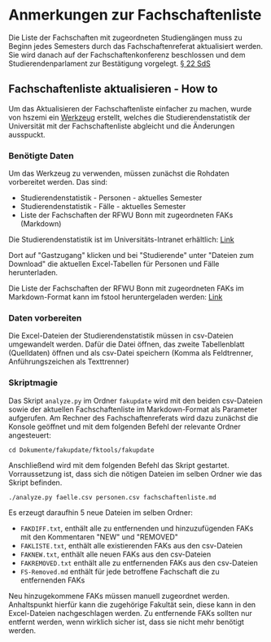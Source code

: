 # Anmerkungen zur Fachschaftenliste
Die Liste der Fachschaften mit zugeordneten Studiengängen muss zu Beginn jedes Semesters durch das Fachschaftenreferat aktualisiert werden. Sie wird danach auf der Fachschaftenkonferenz beschlossen und dem Studierendenparlament zur Bestätigung vorgelegt. [§ 22 SdS](https://www.sp.uni-bonn.de/dokumente/idx/Satzungen/SdS.html#%C2%A722)

## Fachschaftenliste aktualisieren - How to
Um das Aktualisieren der Fachschaftenliste einfacher zu machen, wurde von hszemi ein [Werkzeug](https://github.com/hszemi/fktools) erstellt, welches die Studierendenstatistik der Universität mit der Fachschaftenliste abgleicht und die Änderungen ausspuckt.

### Benötigte Daten
Um das Werkzeug zu verwenden, müssen zunächst die Rohdaten vorbereitet werden. Das sind:

- Studierendenstatistik - Personen - aktuelles Semester
- Studierendenstatistik - Fälle - aktuelles Semester
- Liste der Fachschaften der RFWU Bonn mit zugeordneten FAKs (Markdown)

Die Studierendenstatistik ist im Universitäts-Intranet erhältlich: 
[Link](https://www.intranet.uni-bonn.de/organisation/verwaltung/dez-9/abt-9.3/studierendenstatistik)

Dort auf "Gastzugang" klicken und bei "Studierende" unter "Dateien zum Download" die aktuellen Excel-Tabellen für Personen und Fälle herunterladen. 

Die Liste der Fachschaften der RFWU Bonn mit zugeordneten FAKs im Markdown-Format kann im fstool 
heruntergeladen werden: [Link](https://gaia.asta.uni-bonn.de/fstool/fachschaften-md.php?fullnames)

### Daten vorbereiten

Die Excel-Dateien der Studierendenstatistik müssen in csv-Dateien umgewandelt werden. Dafür die Datei öffnen, 
das zweite Tabellenblatt (Quelldaten) öffnen und als csv-Datei speichern (Komma als Feldtrenner, Anführungszeichen 
als Texttrenner)

### Skriptmagie

Das Skript `analyze.py` im Ordner `fakupdate` wird mit den beiden csv-Dateien sowie der aktuellen 
Fachschaftenliste im Markdown-Format als Parameter aufgerufen. Am Rechner des Fachschaftenreferats wird dazu zunächst die Konsole geöffnet und mit dem folgenden Befehl der relevante Ordner angesteuert:

```
cd Dokumente/fakupdate/fktools/fakupdate
```
Anschließend wird mit dem folgenden Befehl das Skript gestartet. Vorraussetzung ist, dass sich die nötigen Dateien im selben Ordner wie das Skript befinden.

```
./analyze.py faelle.csv personen.csv fachschaftenliste.md
```

Es erzeugt daraufhin 5 neue Dateien im selben Ordner:

- `FAKDIFF.txt`, enthält alle zu entfernenden und hinzuzufügenden FAKs mit den Kommentaren "NEW" und "REMOVED"
- `FAKLISTE.txt`, enthält alle existierenden FAKs aus den csv-Dateien
- `FAKNEW.txt`, enthält alle neuen FAKs aus den csv-Dateien
- `FAKREMOVED.txt` enthält alle zu entfernenden FAKs aus den csv-Dateien
- `FS-Removed.md` enthält für jede betroffene Fachschaft die zu entfernenden FAKs

Neu hinzugekommene FAKs müssen manuell zugeordnet werden. Anhaltspunkt hierfür kann die zugehörige Fakultät 
sein, diese kann in den Excel-Dateien nachgeschlagen werden. Zu entfernende FAKs sollten nur entfernt werden, 
wenn wirklich sicher ist, dass sie nicht mehr benötigt werden.

